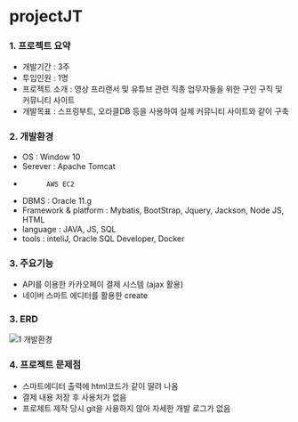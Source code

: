 # projectJT


### 1. 프로젝트 요약
- 개발기간 : 3주
- 투입인원 : 1명
- 프로젝트 소개 : 영상 프리랜서 및 유튜브 관련 직종 업무자들을 위한 구인 구직 및 커뮤니티 사이트
- 개발목표 : 스프링부트, 오라클DB 등을 사용하여 실제 커뮤니티 사이트와 같이 구축

### 2. 개발환경  
- OS : Window 10  
- Serever : Apache Tomcat
-           AWS EC2
- DBMS : Oracle 11.g
- Framework & platform : Mybatis, BootStrap, Jquery, Jackson, Node JS, HTML
- language : JAVA, JS, SQL
- tools : inteliJ, Oracle SQL Developer, Docker

### 3. 주요기능
- API를 이용한 카카오페이 결제 시스템 (ajax 활용)
- 네이버 스마트 에디터를 활용한 create

### 3. ERD
![1  개발환경](https://github.com/sinsincoccr/projectJT/assets/145324925/94a1851a-5359-4eb0-9308-ba3319cd445e)

### 4. 프로젝트 문제점
- 스마트에디터 출력에 html코드가 같이 딸려 나옴
- 결제 내용 저장 후 사용처가 없음
- 프로제트 제작 당시 git을 사용하지 않아 자세한 개발 로그가 없음



